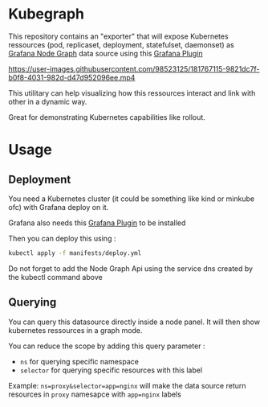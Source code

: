 # Kubegraph

This repository contains an "exporter" that will expose Kubernetes ressources (pod, replicaset, deployment, statefulset, daemonset) as [Grafana Node Graph](https://grafana.com/docs/grafana/latest/visualizations/node-graph/) data source using this [Grafana Plugin](https://grafana.com/grafana/plugins/hamedkarbasi93-nodegraphapi-datasource/)


https://user-images.githubusercontent.com/98523125/181767115-9821dc7f-b0f8-4031-982d-d47d952096ee.mp4


This utilitary can help visualizing how this ressources interact and link with  other in a dynamic way. 

Great for demonstrating Kubernetes capabilities like rollout.

# Usage

## Deployment
You need a Kubernetes cluster (it could be something like kind or minkube ofc) with Grafana deploy on it. 

Grafana also needs this [Grafana Plugin](https://grafana.com/grafana/plugins/hamedkarbasi93-nodegraphapi-datasource/) to be installed

Then you can deploy this using :

``` bash
kubectl apply -f manifests/deploy.yml
```

Do not forget to add the Node Graph Api using the service dns created by the kubectl command above

## Querying

You can query this datasource directly inside a node panel. It will then show kubernetes ressources in a graph mode. 

You can reduce the scope by adding this query parameter : 

* `ns` for querying specific namespace 
* `selector` for querying specific resources with this label

Example: `ns=proxy&selector=app=nginx` will make the data source return resources in `proxy` namesapce with `app=nginx` labels 
